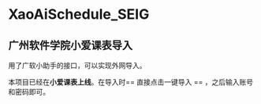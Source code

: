 # XaoAiSchedule_SEIG
## 广州软件学院小爱课表导入

用了广软小助手的接口，可以实现外网导入。

本项目已经在**小爱课表上线**。在导入时== 直接点击一键导入 == ，之后输入账号和密码即可。
